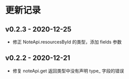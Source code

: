 # 更新记录

## v0.2.3 - 2020-12-25

- 修正 NoteApi.resourcesById 的类型，添加 fields 参数

## v0.2.2 - 2020-12-21

- 修复 noteApi.get 返回类型中没有声明 type_ 字段的错误

